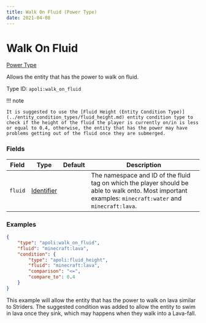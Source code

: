 ```yaml
---
title: Walk On Fluid (Power Type)
date: 2021-04-08
---
```


# Walk On Fluid

[Power Type](../power_types.md)

Allows the entity that has the power to walk on fluid.

Type ID: `apoli:walk_on_fluid`

!!! note

    It is suggested to use the [Fluid Height (Entity Condition Type)](../entity_condition_types/fluid_height.md) entity condition type to check if the height of the fluid the player is currently on/in is less or equal to 0.4, otherwise, the entity that has the power may have problems getting out of the fluid once they are submerged.


### Fields

Field  | Type | Default | Description
-------|------|---------|-------------
`fluid` | [Identifier](../data_types/identifier.md) | | The namespace and ID of the fluid tag on which the player should be able to walk onto. Most important examples: `minecraft:water` and `minecraft:lava`.


### Examples

```json
{
  	"type": "apoli:walk_on_fluid",
  	"fluid": "minecraft:lava",
  	"condition": {
    	"type": "apoli:fluid_height",
    	"fluid": "minecraft:lava",
    	"comparison": "<=",
    	"compare_to": 0.4
  	}
}
```

This example will allow the entity that has the power to walk on lava similar to Striders. The suggested condition was added to allow the entity to swim in lava once they sink, which may happens when they walk into a Lava-fall.
